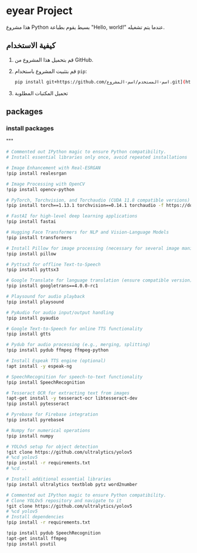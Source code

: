 # eyear Project

هذا مشروع Python بسيط يقوم بطباعة "Hello, world!" عندما يتم تشغيله.

## كيفية الاستخدام

1. قم بتحميل هذا المشروع من GitHub.
2. قم بتثبيت المشروع باستخدام `pip`:

   ```bash
   pip install git+https://github.com/اسم-المستخدم/اسم-المشروع.git](https://github.com/Ah777edSaid/eyear.git

3. تحميل المكتبات المطلوبة
## packages

### install packages
"""
```bash
# Commented out IPython magic to ensure Python compatibility.
# Install essential libraries only once, avoid repeated installations

# Image Enhancement with Real-ESRGAN
!pip install realesrgan

# Image Processing with OpenCV
!pip install opencv-python

# PyTorch, Torchvision, and Torchaudio (CUDA 11.8 compatible versions)
!pip install torch==1.13.1 torchvision==0.14.1 torchaudio -f https://download.pytorch.org/whl/cu118/torch_stable.html

# FastAI for high-level deep learning applications
!pip install fastai

# Hugging Face Transformers for NLP and Vision-Language Models
!pip install transformers

# Install Pillow for image processing (necessary for several image manipulations)
!pip install pillow

# Pyttsx3 for offline Text-to-Speech
!pip install pyttsx3

# Google Translate for language translation (ensure compatible version)
!pip install googletrans==4.0.0-rc1

# Playsound for audio playback
!pip install playsound

# PyAudio for audio input/output handling
!pip install pyaudio

# Google Text-to-Speech for online TTS functionality
!pip install gtts

# Pydub for audio processing (e.g., merging, splitting)
!pip install pydub ffmpeg ffmpeg-python

# Install Espeak TTS engine (optional)
!apt install -y espeak-ng

# SpeechRecognition for speech-to-text functionality
!pip install SpeechRecognition

# Tesseract OCR for extracting text from images
!apt-get install -y tesseract-ocr libtesseract-dev
!pip install pytesseract

# Pyrebase for Firebase integration
!pip install pyrebase4

# Numpy for numerical operations
!pip install numpy

# YOLOv5 setup for object detection
!git clone https://github.com/ultralytics/yolov5
# %cd yolov5
!pip install -r requirements.txt
# %cd ..

# Install additional essential libraries
!pip install ultralytics textblob pytz word2number

# Commented out IPython magic to ensure Python compatibility.
# Clone YOLOv5 repository and navigate to it
!git clone https://github.com/ultralytics/yolov5
# %cd yolov5
# Install dependencies
!pip install -r requirements.txt

!pip install pydub SpeechRecognition
!apt-get install ffmpeg
!pip install psutil

